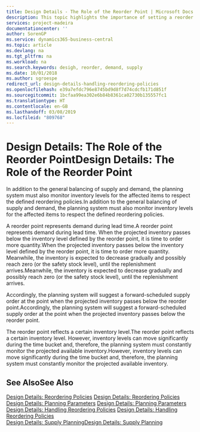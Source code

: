 ```yaml
---
title: Design Details - The Role of the Reorder Point | Microsoft Docs
description: This topic highlights the importance of setting a reorder point, so that you when to order more inventory.
services: project-madeira
documentationcenter: ''
author: SorenGP
ms.service: dynamics365-business-central
ms.topic: article
ms.devlang: na
ms.tgt_pltfrm: na
ms.workload: na
ms.search.keywords: desigh, reorder, demand, supply
ms.date: 10/01/2018
ms.author: sgroespe
redirect_url: design-details-handling-reordering-policies
ms.openlocfilehash: e39a7efdc796e8745bd9d8f7d74cdcfb171d851f
ms.sourcegitcommit: 1bcfaa99ea302e6b84b8361ca02730b135557fc1
ms.translationtype: HT
ms.contentlocale: en-GB
ms.lasthandoff: 03/08/2019
ms.locfileid: "809768"
---
```

# <a name="design-details-the-role-of-the-reorder-point"></a><span data-ttu-id="294e8-103">Design Details: The Role of the Reorder Point</span><span class="sxs-lookup"><span data-stu-id="294e8-103">Design Details: The Role of the Reorder Point</span></span>
<span data-ttu-id="294e8-104">In addition to the general balancing of supply and demand, the planning system must also monitor inventory levels for the affected items to respect the defined reordering policies.</span><span class="sxs-lookup"><span data-stu-id="294e8-104">In addition to the general balancing of supply and demand, the planning system must also monitor inventory levels for the affected items to respect the defined reordering policies.</span></span>  

<span data-ttu-id="294e8-105">A reorder point represents demand during lead time.</span><span class="sxs-lookup"><span data-stu-id="294e8-105">A reorder point represents demand during lead time.</span></span> <span data-ttu-id="294e8-106">When the projected inventory passes below the inventory level defined by the reorder point, it is time to order more quantity.</span><span class="sxs-lookup"><span data-stu-id="294e8-106">When the projected inventory passes below the inventory level defined by the reorder point, it is time to order more quantity.</span></span> <span data-ttu-id="294e8-107">Meanwhile, the inventory is expected to decrease gradually and possibly reach zero (or the safety stock level), until the replenishment arrives.</span><span class="sxs-lookup"><span data-stu-id="294e8-107">Meanwhile, the inventory is expected to decrease gradually and possibly reach zero (or the safety stock level), until the replenishment arrives.</span></span>  

<span data-ttu-id="294e8-108">Accordingly, the planning system will suggest a forward-scheduled supply order at the point when the projected inventory passes below the reorder point.</span><span class="sxs-lookup"><span data-stu-id="294e8-108">Accordingly, the planning system will suggest a forward-scheduled supply order at the point when the projected inventory passes below the reorder point.</span></span>  

<span data-ttu-id="294e8-109">The reorder point reflects a certain inventory level.</span><span class="sxs-lookup"><span data-stu-id="294e8-109">The reorder point reflects a certain inventory level.</span></span> <span data-ttu-id="294e8-110">However, inventory levels can move significantly during the time bucket and, therefore, the planning system must constantly monitor the projected available inventory.</span><span class="sxs-lookup"><span data-stu-id="294e8-110">However, inventory levels can move significantly during the time bucket and, therefore, the planning system must constantly monitor the projected available inventory.</span></span>  

## <a name="see-also"></a><span data-ttu-id="294e8-111">See Also</span><span class="sxs-lookup"><span data-stu-id="294e8-111">See Also</span></span>  
<span data-ttu-id="294e8-112">[Design Details: Reordering Policies](design-details-reordering-policies.md) </span><span class="sxs-lookup"><span data-stu-id="294e8-112">[Design Details: Reordering Policies](design-details-reordering-policies.md) </span></span>  
<span data-ttu-id="294e8-113">[Design Details: Planning Parameters](design-details-planning-parameters.md) </span><span class="sxs-lookup"><span data-stu-id="294e8-113">[Design Details: Planning Parameters](design-details-planning-parameters.md) </span></span>  
<span data-ttu-id="294e8-114">[Design Details: Handling Reordering Policies](design-details-handling-reordering-policies.md) </span><span class="sxs-lookup"><span data-stu-id="294e8-114">[Design Details: Handling Reordering Policies](design-details-handling-reordering-policies.md) </span></span>  
[<span data-ttu-id="294e8-115">Design Details: Supply Planning</span><span class="sxs-lookup"><span data-stu-id="294e8-115">Design Details: Supply Planning</span></span>](design-details-supply-planning.md)
